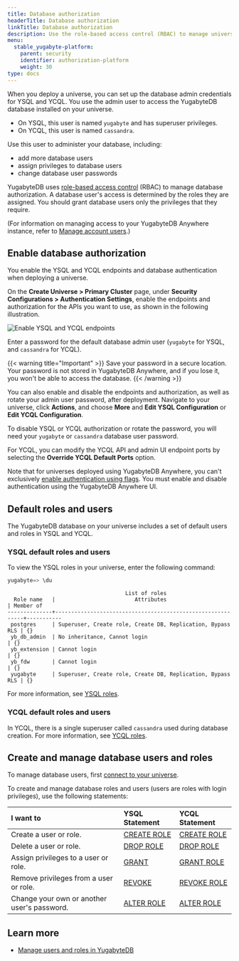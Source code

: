 ```yaml
---
title: Database authorization
headerTitle: Database authorization
linkTitle: Database authorization
description: Use the role-based access control (RBAC) to manage universe users and roles.
menu:
  stable_yugabyte-platform:
    parent: security
    identifier: authorization-platform
    weight: 30
type: docs
---
```


When you deploy a universe, you can set up the database admin credentials for YSQL and YCQL. You use the admin user to access the YugabyteDB database installed on your universe.

- On YSQL, this user is named `yugabyte` and has superuser privileges.
- On YCQL, this user is named `cassandra`.

Use this user to administer your database, including:

- add more database users
- assign privileges to database users
- change database user passwords

YugabyteDB uses [role-based access control](../../../secure/authorization/) (RBAC) to manage database authorization. A database user's access is determined by the roles they are assigned. You should grant database users only the privileges that they require.

(For information on managing access to your YugabyteDB Anywhere instance, refer to [Manage account users](../../administer-yugabyte-platform/anywhere-rbac/).)

## Enable database authorization

You enable the YSQL and YCQL endpoints and database authentication when deploying a universe.

On the **Create Universe > Primary Cluster** page, under **Security Configurations > Authentication Settings**, enable the endpoints and authorization for the APIs you want to use, as shown in the following illustration.

![Enable YSQL and YCQL endpoints](/images/yp/security/enable-endpoints.png)

Enter a password for the default database admin user (`yugabyte` for YSQL, and `cassandra` for YCQL).

{{< warning title="Important" >}}
Save your password in a secure location. Your password is not stored in YugabyteDB Anywhere, and if you lose it, you won't be able to access the database.
{{< /warning >}}

You can also enable and disable the endpoints and authorization, as well as rotate your admin user password, after deployment. Navigate to your universe, click **Actions**, and choose **More** and **Edit YSQL Configuration** or **Edit YCQL Configuration**.

To disable YSQL or YCQL authorization or rotate the password, you will need your `yugabyte` or `cassandra` database user password.

For YCQL, you can modify the YCQL API and admin UI endpoint ports by selecting the **Override YCQL Default Ports** option.

Note that for universes deployed using YugabyteDB Anywhere, you can't exclusively [enable authentication using flags](../../../secure/enable-authentication/authentication-ysql/). You must enable and disable authentication using the YugabyteDB Anywhere UI.

## Default roles and users

The YugabyteDB database on your universe includes a set of default users and roles in YSQL and YCQL.

### YSQL default roles and users

To view the YSQL roles in your universe, enter the following command:

```sql
yugabyte=> \du
```

```output
                                     List of roles
  Role name   |                         Attributes                         | Member of 
--------------+------------------------------------------------------------+-----------
 postgres     | Superuser, Create role, Create DB, Replication, Bypass RLS | {}
 yb_db_admin  | No inheritance, Cannot login                               | {}
 yb_extension | Cannot login                                               | {}
 yb_fdw       | Cannot login                                               | {}
 yugabyte     | Superuser, Create role, Create DB, Replication, Bypass RLS | {}
```

For more information, see [YSQL roles](../../../secure/authorization/rbac-model/#roles).

### YCQL default roles and users

In YCQL, there is a single superuser called `cassandra` used during database creation. For more information, see [YCQL roles](../../../secure/authorization/rbac-model-ycql/#roles).

## Create and manage database users and roles

To manage database users, first [connect to your universe](../../create-deployments/connect-to-universe/).

To create and manage database roles and users (users are roles with login privileges), use the following statements:

| I want to | YSQL Statement | YCQL Statement |
| :--- | :--- | :--- |
| Create a user or role. | [CREATE ROLE](../../../api/ysql/the-sql-language/statements/dcl_create_role/) | [CREATE ROLE](../../../api/ycql/ddl_create_role/) |
| Delete a user or role. | [DROP ROLE](../../../api/ysql/the-sql-language/statements/dcl_drop_role/) | [DROP ROLE](../../../api/ycql/ddl_drop_role/) |
| Assign privileges to a user or role. | [GRANT](../../../api/ysql/the-sql-language/statements/dcl_grant/) | [GRANT ROLE](../../../api/ycql/ddl_grant_role/) |
| Remove privileges from a user or role. | [REVOKE](../../../api/ysql/the-sql-language/statements/dcl_revoke/) | [REVOKE ROLE](../../../api/ycql/ddl_revoke_role/) |
| Change your own or another user's password. | [ALTER ROLE](../../../api/ysql/the-sql-language/statements/dcl_alter_role/) | [ALTER ROLE](../../../api/ycql/ddl_alter_role/) |

## Learn more

- [Manage users and roles in YugabyteDB](../../../secure/authorization/create-roles/)
